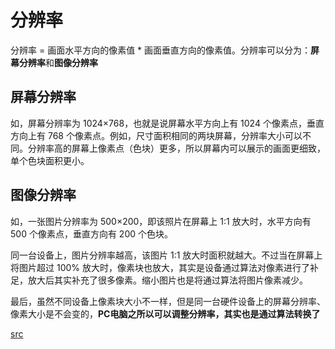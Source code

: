 # 分辨率

分辨率 = 画面水平方向的像素值 \* 画面垂直方向的像素值。分辨率可以分为：**屏幕分辨率**和**图像分辨率**

## 屏幕分辨率

如，屏幕分辨率为 1024×768，也就是说屏幕水平方向上有 1024 个像素点，垂直方向上有 768 个像素点。例如，尺寸面积相同的两块屏幕，分辨率大小可以不同。分辨率高的屏幕上像素点（色块）更多，所以屏幕内可以展示的画面更细致，单个色块面积更小。

## 图像分辨率

如，一张图片分辨率为 500×200，即该照片在屏幕上 1:1 放大时，水平方向有 500 个像素点，垂直方向有 200 个色块。

同一台设备上，图片分辨率越高，该图片 1:1 放大时面积就越大。不过当在屏幕上将图片超过 100% 放大时，像素块也放大，其实是设备通过算法对像素进行了补足，放大后其实补充了很多像素。缩小图片也是将通过算法将图片像素减少。

最后，虽然不同设备上像素块大小不一样，但是同一台硬件设备上的屏幕分辨率、像素大小是不会变的，**PC电脑之所以可以调整分辨率，其实也是通过算法转换了**

[src](https://www.zhihu.com/question/21149600)